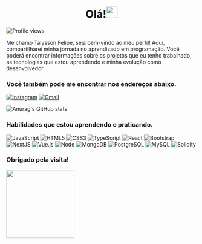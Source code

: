 <center>
 
# Olá!<img src="https://media.giphy.com/media/hvRJCLFzcasrR4ia7z/giphy.gif" width="30">
</center>

 <img src="https://komarev.com/ghpvc/?username=odevtalysson&color=yellow" alt="Profile views" /> 
 
Me chamo Talysson Felipe, seja bem-vindo ao meu perfil! Aqui, compartilharei minha jornada no aprendizado em programação.
Você poderá encontrar informações sobre os projetos que eu tenho trabalhado, as tecnologias que estou aprendendo e minha evolução como desenvolvedor.

### Você também pode me encontrar nos endereços abaixo.

[![Instagram](https://img.shields.io/badge/Instagram-E4405F?style=for-the-badge&logo=instagram&logoColor=white)](https://www.instagram.com.br/talyssonfelipe1)
[![Gmail](https://img.shields.io/badge/Gmail-D14836?style=for-the-badge&logo=gmail&logoColor=white)](mailto:otalyssonfelipe@gmail.com)

![Anurag's GitHub stats](https://github-readme-stats.vercel.app/api?username=odevtalysson&show_icons=true&theme=dracula)

### Habilidades que estou aprendendo e praticando.

![JavaScript](https://img.shields.io/badge/-JavaScript-232323?style=flat&labelColor=000000&logo=javascript&logoColor=F7DF1E)
![HTML5](https://img.shields.io/badge/-HTML5-232323?style=flat&labelColor=E34F26&logo=html5&logoColor=ffffff)
![CSS3](https://img.shields.io/badge/-CSS3-232323?style=flat&labelColor=1572B6&logo=css3&logoColor=ffffff)
![TypeScript](https://img.shields.io/badge/-TypeScript-232323?style=flat&labelColor=000000&logo=typescript&logoColor=3178C6)
![React](https://img.shields.io/badge/-React-232323?style=flat&labelColor=61DAFB&logo=react&logoColor=000000)
![Bootstrap](https://img.shields.io/badge/-Bootstrap-232323?style=flat&labelColor=7952B3&logo=bootstrap&logoColor=ffffff)
![NextJS](https://img.shields.io/badge/-NextJS-232323?style=flat&labelColor=000000&logo=nextdotjs&logoColor=ffffff)
![Vue.js](https://img.shields.io/badge/-Vue.js-232323?style=flat&labelColor=000000&logo=vue.js&logoColor=4FC08D)
![Node](https://img.shields.io/badge/-Node-232323?style=flat&labelColor=000000&logo=nodedotjs&logoColor=339933)
![MongoDB](https://img.shields.io/badge/-MongoDB-232323?style=flat&labelColor=47A248&logo=mongodb&logoColor=ffffff)
![PostgreSQL](https://img.shields.io/badge/-PostgreSQL-232323?style=flat&labelColor=4169E1&logo=postgresql&logoColor=ffffff)
![MySQL](https://img.shields.io/badge/-MySQL-232323?style=flat&labelColor=4479A1&logo=mysql&logoColor=ffffff)
![Solidity](https://img.shields.io/badge/-Solidity-232323?style=flat&labelColor=2100C41&logo=Solidity&logoColor=ffffff)
<div/>

### Obrigado pela visita!

<img src="https://media.giphy.com/media/1ccd9l2mnpOQz96MZM/giphy.gif" width="180">
